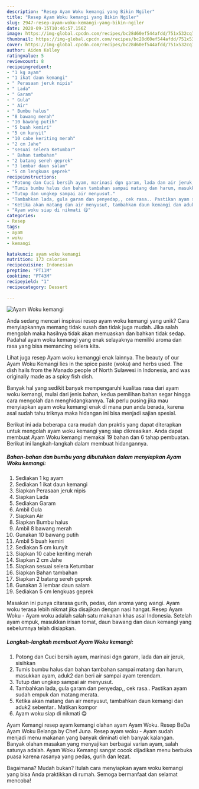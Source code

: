 ```yaml
---
description: "Resep Ayam Woku kemangi yang Bikin Ngiler"
title: "Resep Ayam Woku kemangi yang Bikin Ngiler"
slug: 2947-resep-ayam-woku-kemangi-yang-bikin-ngiler
date: 2020-09-15T10:46:57.156Z
image: https://img-global.cpcdn.com/recipes/bc28d60ef544afdd/751x532cq70/ayam-woku-kemangi-foto-resep-utama.jpg
thumbnail: https://img-global.cpcdn.com/recipes/bc28d60ef544afdd/751x532cq70/ayam-woku-kemangi-foto-resep-utama.jpg
cover: https://img-global.cpcdn.com/recipes/bc28d60ef544afdd/751x532cq70/ayam-woku-kemangi-foto-resep-utama.jpg
author: Aiden Kelley
ratingvalue: 5
reviewcount: 8
recipeingredient:
- "1 kg ayam"
- "1 ikat daun kemangi"
- " Perasaan jeruk nipis"
- " Lada"
- " Garam"
- " Gula"
- " Air"
- " Bumbu halus"
- "8 bawang merah"
- "10 bawang putih"
- "5 buah kemiri"
- "5 cm kunyit"
- "10 cabe keriting merah"
- "2 cm Jahe"
- "sesuai selera Ketumbar"
- " Bahan tambahan"
- "2 batang sereh geprek"
- "3 lembar daun salam"
- "5 cm lengkuas geprek"
recipeinstructions:
- "Potong dan Cuci bersih ayam, marinasi dgn garam, lada dan air jeruk, sisihkan"
- "Tumis bumbu halus dan bahan tambahan sampai matang dan harum, masukkan ayam, aduk2 dan beri air sampai ayam terendam."
- "Tutup dan ungkep sampai air menyusut."
- "Tambahkan lada, gula garam dan penyedap,, cek rasa.. Pastikan ayam sudah empuk dan matang merata."
- "Ketika akan matang dan air menyusut, tambahkan daun kemangi dan aduk2 sebentar.. Matikan kompor"
- "Ayam woku siap di nikmati 😋"
categories:
- Resep
tags:
- ayam
- woku
- kemangi

katakunci: ayam woku kemangi 
nutrition: 173 calories
recipecuisine: Indonesian
preptime: "PT11M"
cooktime: "PT43M"
recipeyield: "1"
recipecategory: Dessert

---
```



![Ayam Woku kemangi](https://img-global.cpcdn.com/recipes/bc28d60ef544afdd/751x532cq70/ayam-woku-kemangi-foto-resep-utama.jpg)

Anda sedang mencari inspirasi resep ayam woku kemangi yang unik? Cara menyiapkannya memang tidak susah dan tidak juga mudah. Jika salah mengolah maka hasilnya tidak akan memuaskan dan bahkan tidak sedap. Padahal ayam woku kemangi yang enak selayaknya memiliki aroma dan rasa yang bisa memancing selera kita.

Lihat juga resep Ayam woku kemanggi enak lainnya. The beauty of our Ayam Woku Kemangi lies in the spice paste (woku) and herbs used. The dish hails from the Manado people of North Sulawesi in Indonesia, and was originally made as a spicy fish dish.

Banyak hal yang sedikit banyak mempengaruhi kualitas rasa dari ayam woku kemangi, mulai dari jenis bahan, kedua pemilihan bahan segar hingga cara mengolah dan menghidangkannya. Tak perlu pusing jika mau menyiapkan ayam woku kemangi enak di mana pun anda berada, karena asal sudah tahu triknya maka hidangan ini bisa menjadi sajian spesial.


Berikut ini ada beberapa cara mudah dan praktis yang dapat diterapkan untuk mengolah ayam woku kemangi yang siap dikreasikan. Anda dapat membuat Ayam Woku kemangi memakai 19 bahan dan 6 tahap pembuatan. Berikut ini langkah-langkah dalam membuat hidangannya.

<!--inarticleads1-->

##### Bahan-bahan dan bumbu yang dibutuhkan dalam menyiapkan Ayam Woku kemangi:

1. Sediakan 1 kg ayam
1. Sediakan 1 ikat daun kemangi
1. Siapkan  Perasaan jeruk nipis
1. Siapkan  Lada
1. Sediakan  Garam
1. Ambil  Gula
1. Siapkan  Air
1. Siapkan  Bumbu halus
1. Ambil 8 bawang merah
1. Gunakan 10 bawang putih
1. Ambil 5 buah kemiri
1. Sediakan 5 cm kunyit
1. Siapkan 10 cabe keriting merah
1. Siapkan 2 cm Jahe
1. Siapkan sesuai selera Ketumbar
1. Siapkan  Bahan tambahan
1. Siapkan 2 batang sereh geprek
1. Gunakan 3 lembar daun salam
1. Sediakan 5 cm lengkuas geprek


Masakan ini punya citarasa gurih, pedas, dan aroma yang wangi. Ayam woku terasa lebih nikmat jika disajikan dengan nasi hangat. Resep Ayam Woku - Ayam woku adalah salah satu makanan khas asal Indonesia. Setelah ayam empuk, masukkan irisan tomat, daun bawang dan daun kemangi yang sebelumnya telah disiapkan. 

<!--inarticleads2-->

##### Langkah-langkah membuat Ayam Woku kemangi:

1. Potong dan Cuci bersih ayam, marinasi dgn garam, lada dan air jeruk, sisihkan
1. Tumis bumbu halus dan bahan tambahan sampai matang dan harum, masukkan ayam, aduk2 dan beri air sampai ayam terendam.
1. Tutup dan ungkep sampai air menyusut.
1. Tambahkan lada, gula garam dan penyedap,, cek rasa.. Pastikan ayam sudah empuk dan matang merata.
1. Ketika akan matang dan air menyusut, tambahkan daun kemangi dan aduk2 sebentar.. Matikan kompor
1. Ayam woku siap di nikmati 😋


Ayam Kemangi resep ayam kemangi olahan ayam Ayam Woku. Resep BeDa Ayam Woku Belanga by Chef Juna. Resep ayam woku - Ayam sudah menjadi menu makanan yang banyak diminati oleh banyak kalangan. Banyak olahan masakan yang menyajikan berbagai varian ayam, salah satunya adalah. Ayam Woku Kemangi sangat cocok dijadikan menu berbuka puasa karena rasanya yang pedas, gurih dan lezat. 

Bagaimana? Mudah bukan? Itulah cara menyiapkan ayam woku kemangi yang bisa Anda praktikkan di rumah. Semoga bermanfaat dan selamat mencoba!
